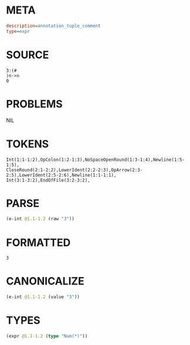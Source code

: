 # META
~~~ini
description=annotation_tuple_comment
type=expr
~~~
# SOURCE
~~~roc
3:(#
)n->n 
0
~~~
# PROBLEMS
NIL
# TOKENS
~~~zig
Int(1:1-1:2),OpColon(1:2-1:3),NoSpaceOpenRound(1:3-1:4),Newline(1:5-1:5),
CloseRound(2:1-2:2),LowerIdent(2:2-2:3),OpArrow(2:3-2:5),LowerIdent(2:5-2:6),Newline(1:1-1:1),
Int(3:1-3:2),EndOfFile(3:2-3:2),
~~~
# PARSE
~~~clojure
(e-int @1.1-1.2 (raw "3"))
~~~
# FORMATTED
~~~roc
3
~~~
# CANONICALIZE
~~~clojure
(e-int @1.1-1.2 (value "3"))
~~~
# TYPES
~~~clojure
(expr @1.1-1.2 (type "Num(*)"))
~~~
